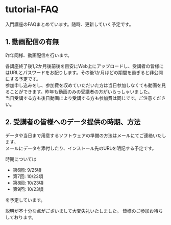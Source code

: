 # tutorial-FAQ
入門講座のFAQまとめています。随時、更新していく予定です。

## 1. 動画配信の有無
昨年同様、動画配信を行います。<br>

各講座終了後1,2か月後前後を目安にWeb上にアップロードし、受講者の皆様にはURLとパスワードをお配りします。その後1か月ほどの期間を過ぎると非公開にする予定です。<br>
参加申し込みをし、参加費を収めていただいた方は当日参加しなくても動画を見ることができます。昨年も動画のみの受講者の方がいらっしゃいました。<br>
当日受講する方も後日動画により受講する方も参加費は同じです。ご注意ください。

## 2. 受講者の皆様へのデータ提供の時期、方法
データや当日まで用意するソフトウェアの準備の方法はメールにてご連絡いたします。<br>
メールにデータを添付したり、インストール先のURLを明記する予定です。

時期については

- 第6回: 9/25頃
- 第7回: 10/23頃
- 第8回: 10/23頃
- 第9回: 10/23頃

を予定しています。

説明が不十分な点がございまして大変失礼いたしました。
皆様のご参加お待ちしております。

